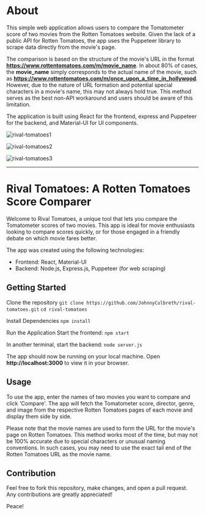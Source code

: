 # About

This simple web application allows users to compare the Tomatometer score of two movies from the Rotten Tomatoes website. Given the lack of a public API for Rotten Tomatoes, the app uses the Puppeteer library to scrape data directly from the movie's page.

The comparison is based on the structure of the movie's URL in the format **https://www.rottentomatoes.com/m/movie_name**. In about 80% of cases, the **movie_name** simply corresponds to the actual name of the movie, such as **https://www.rottentomatoes.com/m/once_upon_a_time_in_hollywood**. However, due to the nature of URL formation and potential special characters in a movie's name, this may not always hold true. This method serves as the best non-API workaround and users should be aware of this limitation.

The application is built using React for the frontend, express and Puppeteer for the backend, and Material-UI for UI components.

![rival-tomatoes1](https://github.com/JohnnyCulbreth/rival-tomatoes/assets/102640510/e1eb5cb0-600d-44be-86d8-30fa366c4ea0)

![rival-tomatoes2](https://github.com/JohnnyCulbreth/rival-tomatoes/assets/102640510/d05500a1-2fe7-479c-a6c0-d2c388df4f28)

![rival-tomatoes3](https://github.com/JohnnyCulbreth/rival-tomatoes/assets/102640510/e1e692ad-aa81-44f0-a1ea-50341b110d91)

---

# Rival Tomatoes: A Rotten Tomatoes Score Comparer

Welcome to Rival Tomatoes, a unique tool that lets you compare the Tomatometer scores of two movies. This app is ideal for movie enthusiasts looking to compare scores quickly, or for those engaged in a friendly debate on which movie fares better.

The app was created using the following technologies:
- Frontend: React, Material-UI
- Backend: Node.js, Express.js, Puppeteer (for web scraping)

## Getting Started

Clone the repository
`git clone https://github.com/JohnnyCulbreth/rival-tomatoes.git`
`cd rival-tomatoes`

Install Dependencies
`npm install`

Run the Application
Start the frontend:
`npm start`

In another terminal, start the backend:
`node server.js`

The app should now be running on your local machine. Open **http://localhost:3000** to view it in your browser.

## Usage

To use the app, enter the names of two movies you want to compare and click 'Compare'. The app will fetch the Tomatometer score, director, genre, and image from the respective Rotten Tomatoes pages of each movie and display them side by side.

Please note that the movie names are used to form the URL for the movie's page on Rotten Tomatoes. This method works most of the time, but may not be 100% accurate due to special characters or unusual naming conventions. In such cases, you may need to use the exact tail end of the Rotten Tomatoes URL as the movie name.

## Contribution

Feel free to fork this repository, make changes, and open a pull request. Any contributions are greatly appreciated!

Peace!
